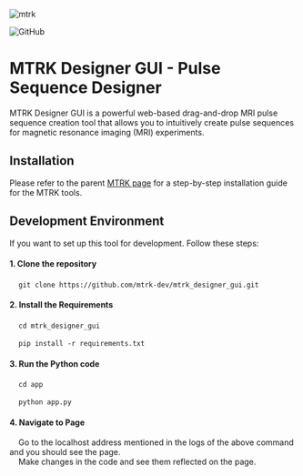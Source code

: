 ![mtrk](/app/static/mtrk_icon.ico)

![GitHub](https://img.shields.io/github/license/mtrk-dev/mtrk_designer_gui?color=%233273dc)&nbsp;

# MTRK Designer GUI -  Pulse Sequence Designer

MTRK Designer GUI is a powerful web-based drag-and-drop MRI pulse sequence creation tool that allows you to intuitively create pulse sequences for magnetic resonance imaging (MRI) experiments.

## Installation

Please refer to the parent [MTRK page](https://github.com/mtrk-dev#installation) for a step-by-step installation guide for the MTRK tools.

## Development Environment

If you want to set up this tool for development. Follow these steps:

#### 1. Clone the repository
&nbsp; &nbsp; `git clone https://github.com/mtrk-dev/mtrk_designer_gui.git`

#### 2. Install the Requirements
&nbsp; &nbsp; `cd mtrk_designer_gui`

&nbsp; &nbsp; `pip install -r requirements.txt`

#### 3. Run the Python code

&nbsp; &nbsp; `cd app`

&nbsp; &nbsp; `python app.py`

#### 4. Navigate to Page

&nbsp; &nbsp; Go to the localhost address mentioned in the logs of the above command and you should see the page. \
&nbsp; &nbsp; Make changes in the code and see them reflected on the page.


